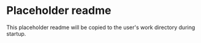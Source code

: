 # Placeholder readme

This placeholder readme will be copied to the user's work directory during startup.
